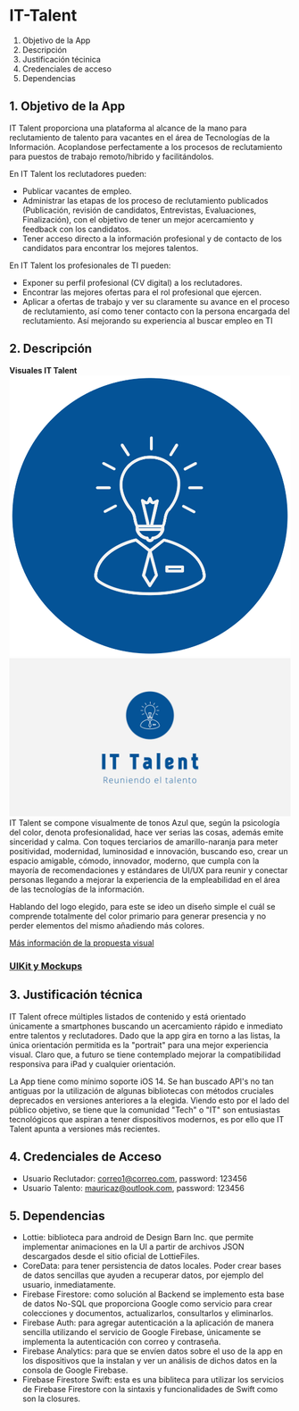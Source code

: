 # IT-Talent

1. Objetivo de la App
2. Descripción
3. Justificación técinica
4. Credenciales de acceso
5. Dependencias

## 1. Objetivo de la App

IT Talent proporciona una plataforma al alcance de la mano para reclutamiento de talento para vacantes en el área de Tecnologías de la Información. Acoplandose perfectamente a los procesos de reclutamiento para puestos de trabajo remoto/hibrido y facilitándolos.

En IT Talent los reclutadores pueden:

- Publicar vacantes de empleo.
- Administrar las etapas de los proceso de reclutamiento publicados (Publicación, revisión de candidatos, Entrevistas, Evaluaciones, Finalización), con el objetivo de tener un mejor acercamiento y feedback con los candidatos.
- Tener acceso directo a la información profesional y de contacto de los candidatos para encontrar los mejores talentos.

En IT Talent los profesionales de TI pueden:

- Exponer su perfil profesional (CV digital) a los reclutadores.
- Encontrar las mejores ofertas para el rol profesional que ejercen.
- Aplicar a ofertas de trabajo y ver su claramente su avance en el proceso de reclutamiento, así como tener contacto con la persona encargada del reclutamiento. Así mejorando su experiencia al buscar empleo en TI

## 2. Descripción

**Visuales IT Talent**
![ic_logo](./assets/logotransparent.png)
![main_logo](./assets/logo-horizontal.png)
IT Talent se compone visualmente de tonos Azul que, según la psicología del color, denota profesionalidad, hace ver serias las cosas, además emite sinceridad y calma. Con toques terciarios de amarillo-naranja para meter positividad, modernidad, luminosidad e innovación, buscando eso, crear un espacio amigable, cómodo, innovador, moderno, que cumpla con la mayoría de recomendaciones y estándares de UI/UX para reunir y conectar personas llegando a mejorar la experiencia de la empleabilidad en el área de las tecnologías de la información.

Hablando del logo elegido, para este se ideo un diseño simple el cuál se comprende totalmente del color primario para generar presencia y no perder elementos del mismo añadiendo más colores.

[Más información de la propuesta visual](https://github.com/MauriciioGS/IT-Talent/blob/master/propuesta-visual/Propuesta%20visual%20IT%20Talent.pdf)

### [UIKit y Mockups](https://www.figma.com/file/a0kU68Db5N5UUVQri6ZeDc/UI-KIT-PROYECTO-ITTalent?node-id=301%3A3534&t=XWvh4krkFW9qKh1n-1)

## 3. Justificación técnica

IT Talent ofrece múltiples listados de contenido y está orientado únicamente a smartphones buscando un acercamiento rápido e inmediato entre talentos y reclutadores. Dado que la app gira en torno a las listas, la única orientación permitida es la "portrait" para una mejor experiencia visual. Claro que, a futuro se tiene contemplado mejorar la compatibilidad responsiva para iPad y cualquier orientación.

La App tiene como mínimo soporte iOS 14. Se han buscado API's no tan antiguas por la utilización de algunas bibliotecas con métodos cruciales deprecados en versiones anteriores a la elegida. Viendo esto por el lado del público objetivo, se tiene que la comunidad "Tech" o "IT" son entusiastas tecnológicos que aspiran a tener dispositivos modernos, es por ello que IT Talent apunta a versiones más recientes.

## 4. Credenciales de Acceso 

- Usuario Reclutador: correo1@correo.com, password: 123456
- Usuario Talento: mauricaz@outlook.com, password: 123456

## 5. Dependencias

- Lottie: biblioteca para android de Design Barn Inc. que permite implementar animaciones en la UI a partir de archivos JSON descargados desde el sitio oficial de LottieFiles.
- CoreData: para tener persistencia de datos locales. Poder crear bases de datos sencillas que ayuden a recuperar datos, por ejemplo del usuario, inmediatamente.
- Firebase Firestore: como solución al Backend se implemento esta base de datos No-SQL que proporciona Google como servicio para crear colecciones y documentos, actualizarlos, consultarlos y eliminarlos.
- Firebase Auth: para agregar autenticación a la aplicación de manera sencilla utilizando el servicio de Google Firebase, únicamente se implementa la autenticación con correo y contraseña.
- Firebase Analytics: para que se envíen datos sobre el uso de la app en los dispositivos que la instalan y ver un análisis de dichos datos en la consola de Google Firebase.
- Firebase Firestore Swift: esta es una bibliteca para utilizar los servicios de Firebase Firestore con la sintaxis y funcionalidades de Swift como son la closures.